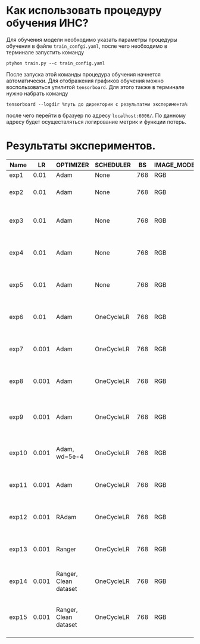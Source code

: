 # Как использовать процедуру обучения ИНС?

Для обучения модели необходимо указать параметры процедуры обучения в файле
`train_confgi.yaml`, после чего необходимо в терминале запустить команду

    ptyhon train.py --c train_config.yaml
    
После запуска этой команды процедура обучения начнется автоматически. Для
отображения графиков обучения можно воспользоваться утилитой `tensorboard`.
Для этого также в терминале нужно набрать команду

    tensorboard --logdir %путь до директории с результатми эксперимента%

после чего перейти в бразуер по адресу `localhost:6006/`. По данному адресу
будет осуществляться логирование метрик и функции потерь.

# Результаты экспериментов.

| Name  | LR    | OPTIMIZER     | SCHEDULER  | BS  | IMAGE\_MODE | AUG                                                                                                            | NORMALIZE | Heuristics                         | VAL\_F1 |
| ----- | ----- | ------------- | ---------- | --- | ----------- | -------------------------------------------------------------------------------------------------------------- | --------- | ---------------------------------- | ------- |
| exp1  | 0.01  | Adam          | None       | 768 | RGB         | \-Resize((224, 224));                                                                                          | None      | None                               | 0.305   |
| exp2  | 0.01  | Adam          | None       | 768 | RGB         | \-Resize((224, 224));                                                                                          | None      | \- Cost-sensitive loss;            | 0.447   |
| exp3  | 0.01  | Adam          | None       | 768 | RGB         | \-Resize((224, 224));                                                                                          | None      | \- Cost-sensitive loss;<br>\- EMA. | 0.484   |
| exp4  | 0.01  | Adam          | None       | 768 | RGB         | \- Resize((224, 224));<br>\- RandomHorizontalFlip(p=0.5);                                                      | None      | \- Cost-sensitive loss;<br>\- EMA. | 0.447   |
| exp5  | 0.01  | Adam          | None       | 768 | RGB         | \- Resize((224, 224));<br>\- RandomAffine(degrees=5, trainslate=(0.1, 0.1);                                    | None      | \- Cost-sensitive loss;<br>\- EMA. | 0.454   |
| exp6  | 0.01  | Adam          | OneCycleLR | 768 | RGB         | \- Resize((224, 224)).                                                                                         | None      | \- Cost-sensitive loss;<br>\- EMA. | 0.428   |
| exp7  | 0.001 | Adam          | OneCycleLR | 768 | RGB         | \- Resize((224, 224)).                                                                                         | None      | \- Cost-sensitive loss;<br>\- EMA. | 0.54    |
| exp8  | 0.001 | Adam          | OneCycleLR | 768 | RGB         | \- Resize((224, 224));<br>\- RandomHorizontalFlip(p=0.5);                                                      | None      | \- Cost-sensitive loss;<br>\- EMA. | 0.547   |
| exp9  | 0.001 | Adam          | OneCycleLR | 768 | RGB         | \- Resize((224, 224));<br>\- RandomHorizontalFlip(p=0.5);<br>\- RandomAffine(degrees=5, translate=(0.1, 0.1)). | None      | \- Cost-sensitive loss;<br>\- EMA. | 0.524   |
| exp10 | 0.001 | Adam, wd=5e-4 | OneCycleLR | 768 | RGB         | \- Resize((224, 224));<br>\- RandomHorizontalFlip(p=0.5).                                                      | None      | \- Cost-sensitive loss;<br>\- EMA. | 0.545   |
| exp11 | 0.001 | Adam          | OneCycleLR | 768 | RGB         | \- Resize((224, 224));<br>\- RandomHorizontalFlip(p=0.5).                                                      | None      | \- Cost-sensitive loss;<br>\- EMA. | 0.61    |
| exp12 | 0.001 | RAdam          | OneCycleLR | 768 | RGB         | \- Resize((224, 224));<br>\- RandomHorizontalFlip(p=0.5).                                                      | None      | \- Cost-sensitive loss;<br>\- EMA. | 0.619    |
| exp13 | 0.001 | Ranger          | OneCycleLR | 768 | RGB         | \- Resize((224, 224));<br>\- RandomHorizontalFlip(p=0.5).                                                      | None      | \- Cost-sensitive loss;<br>\- EMA. | 0.627    |
| exp14 | 0.001 | Ranger, Clean dataset| OneCycleLR | 768 | RGB         | \- Resize((224, 224));<br>\- RandomHorizontalFlip(p=0.5).                                                      | None      | \- Cost-sensitive loss;<br>\- EMA. | 0.657|
| exp15 | 0.001 | Ranger, Clean dataset| OneCycleLR | 768 | RGB         | \- Resize((224, 224));<br>\- RandomHorizontalFlip(p=0.5);<br>\- ColorJitter(0.1, 0.1, 0.1, 0.1);                                                      | None      | \- Cost-sensitive loss;<br>\- EMA. | 0.677|

